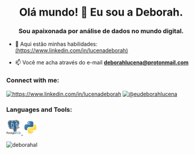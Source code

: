  <h1 align="center">Olá mundo! 👋 Eu sou a Deborah.</h1>
<h3 align="center">Sou apaixonada por análise de dados no mundo digital.</h3>

- 📝 Aqui estão minhas habilidades: [(https://www.linkedin.com/in/lucenadeborah)](https://www.linkedin.com/in/lucenadeborah)

- 📫 Você me acha através do e-mail **deborahlucena@protonmail.com**

<h3 align="left">Connect with me:</h3>
<p align="left">
<a href="https://www.linkedin.com/in/lucenadeborah/" target="blank"><img align="center" src="https://raw.githubusercontent.com/rahuldkjain/github-profile-readme-generator/master/src/images/icons/Social/linked-in-alt.svg" alt="https://www.linkedin.com/in/lucenadeborah" height="30" width="40" /></a>
<a href="https://instagram.com/eudeborahlucena" target="blank"><img align="center" src="https://raw.githubusercontent.com/rahuldkjain/github-profile-readme-generator/master/src/images/icons/Social/instagram.svg" alt="@eudeborahlucena" height="30" width="40" /></a>
</p>

<h3 align="left">Languages and Tools:</h3>
<p align="left"> <a href="https://www.postgresql.org" target="_blank" rel="noreferrer"> <img src="https://raw.githubusercontent.com/devicons/devicon/master/icons/postgresql/postgresql-original-wordmark.svg" alt="postgresql" width="40" height="40"/> </a> <a href="https://www.python.org" target="_blank" rel="noreferrer"> <img src="https://raw.githubusercontent.com/devicons/devicon/master/icons/python/python-original.svg" alt="python" width="40" height="40"/> </a> </p>

<p><img align="center" src="https://github-readme-stats.vercel.app/api/top-langs?username=deborahal&show_icons=true&locale=en&layout=compact" alt="deborahal" /></p>

 
 
<!---
- 👋 Hi, I’m @deborahal
- 👀 I’m interested in ...
- 🌱 I’m currently learning ...
- 💞️ I’m looking to collaborate on ...
- 📫 How to reach me ...

<!---
deborahal/deborahal is a ✨ special ✨ repository because its `README.md` (this file) appears on your GitHub profile.
You can click the Preview link to take a look at your changes.
--->
